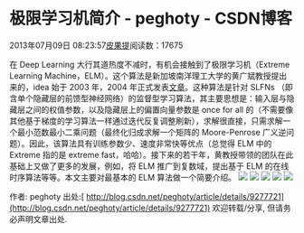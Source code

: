 
# 极限学习机简介 - peghoty - CSDN博客


2013年07月09日 08:23:57[皮果提](https://me.csdn.net/peghoty)阅读数：17675




在 Deep Learning 大行其道热度不减时，有机会接触到了极限学习机（Extreme Learning Machine，ELM）。这个算法是新加坡南洋理工大学的黄广斌教授提出来的，idea 始于 2003 年，2004 年正式发表[文章](http://www.ntu.edu.sg/home/egbhuang/pdf/ELM_IJCNN2004.PDF)。这种算法是针对 SLFNs （即含单个隐藏层的前馈型神经网络）的监督型学习算法，其主要思想是：输入层与隐藏层之间的权值参数，以及隐藏层上的偏置向量参数是 once for all 的（不需要像其他基于梯度的学习算法一样通过迭代反复调整刷新），求解很直接，只需求解一个最小范数最小二乘问题（最终化归成求解一个矩阵的 Moore-Penrose 广义逆问题）。因此，该算法具有训练参数少、速度非常快等优点（总觉得 ELM 中的 Extreme 指的是 extreme fast，哈哈）。接下来的若干年，黄教授带领的团队在此基础上又做了更多的发展，例如，将 ELM 推广到复数域，提出基于 ELM 的在线时序算法等等。本文主要对最基本的 ELM 算法做一个简要介绍。
![](https://img-blog.csdn.net/20130709081922421)
![](https://img-blog.csdn.net/20130709081946031)
![](https://img-blog.csdn.net/20130709082013312)
![](https://img-blog.csdn.net/20130709082033875)
![](https://img-blog.csdn.net/20130709082052656)

作者: peghoty
出处:[
http://blog.csdn.net/peghoty/article/details/9277721](http://blog.csdn.net/peghoty/article/details/9277721)
欢迎转载/分享, 但请务必声明文章出处.

